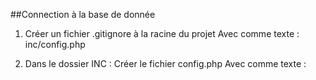 ##Connection à la base de donnée
1. Créer un fichier .gitignore à la racine du projet
    Avec comme texte :
    inc/config.php

2. Dans le dossier INC : Créer le fichier config.php
    Avec comme texte :
    <?php

    $host = "localhost";
    $user = "nomDeLUtilisateurDeLaBaseDeDonnée";
    $pass = "MotDePasseDeLaBaseDeDonnée";
    $dbname = "NomDeLaBaseDeDonnée";
